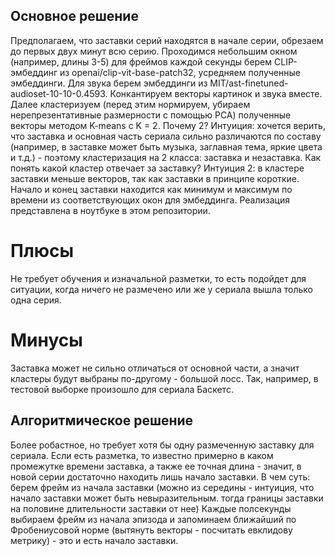 ## Основное решение 
Предполагаем, что заставки серий находятся в начале серии, обрезаем до первых двух минут всю серию.
Проходимся небольшим окном (например, длины 3-5) для фреймов каждой секунды берем CLIP-эмбеддинг из openai/clip-vit-base-patch32, усредняем полученные эмбеддинги. Для звука берем эмбеддинги из MIT/ast-finetuned-audioset-10-10-0.4593. Конкантируем векторы картинок и звука вместе. Далее кластеризуем (перед этим нормируем, убираем нерепрезентативные размерности с помощью PCA) полученные векторы методом K-means с K = 2. Почему 2? Интуиция: хочется верить, что заставка и основная часть сериала сильно различаются по составу (например, в заставке может быть музыка, заглавная тема, яркие цвета и т.д.) - поэтому кластеризация на 2 класса: заставка и незаставка. Как понять какой кластер отвечает за заставку? Интуиция 2: в кластере заставки меньше векторов, так как заставки в принципе короткие. Начало и конец заставки находится как минимум и максимум по времени из соответствующих окон для эмбеддинга. 
Реализация представлена в ноутбуке в этом репозитории.
# Плюсы
Не требует обучения и изначальной разметки, то есть подойдет для ситуации, когда ничего не размечено или же у сериала вышла только одна серия.
# Минусы 
Заставка может не сильно отличаться от основной части, а значит кластеры будут выбраны по-другому - большой лосс. Так, например, в тестовой выборке произошло для сериала Баскетс.
## Алгоритмическое решение
Более робастное, но требует хотя бы одну размеченную заставку для сериала.
Если есть разметка, то известно примерно в каком промежутке времени заставка, а также ее точная длина - значит, в новой серии достаточно находить лишь начало заставки.
В чем суть: берем фрейм из начала заставки (можно из середины - интуиция, что начало заставки может быть невыразительным. тогда границы заставки на половине длительности заставки от нее) 
Каждые полсекунды выбираем фрейм из начала эпизода и запоминаем ближайший по Фробениусовой норме (вытянуть векторы - посчитать евклидову метрику) - это и есть начало заставки.
